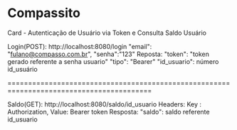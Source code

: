 # Compassito

Card - Autenticação de Usuário via Token e Consulta Saldo Usuário 

Login(POST): http://localhost:8080/login
"email": "fulano@compasso.com.br", "senha":"123"
Reposta:
"token": "token gerado referente a senha usuario"
"tipo": "Bearer"
"id_usuario": número id_usuário

=========================================================================================

Saldo(GET): http://localhost:8080/saldo/id_usuario
Headers:
Key : Authorization, Value: Bearer token
Resposta:
"saldo": saldo referente id_usuario
